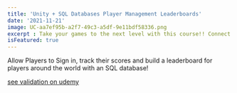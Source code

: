 ```yaml
---
title: 'Unity + SQL Databases Player Management Leaderboards'
date: '2021-11-21'
image: UC-aa7ef95b-a2f7-49c3-a5df-9e11bdf58336.png
excerpt : Take your games to the next level with this course!! Connect your Unity project with a backend database! There is so much that you can do with the information that you will learn from this course. You can track players scores, allow users to sign in and sign out, build a leaderboard of players and connect them from around the world!
isFeatured: true
--- 
```




Allow Players to Sign in, track their scores and build a leaderboard for players around the world with an SQL database!



[see validation on udemy](https://www.udemy.com/certificate/UC-7394f0e1-0df4-46ea-837f-27136d4904c2/)
